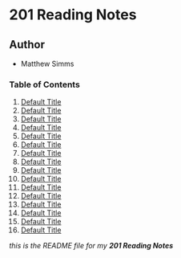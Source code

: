 # 201 Reading Notes
## Author 
- Matthew Simms 
### Table of Contents 
1. [Default Title](Changethiswhenthetimecomes)
1. [Default Title](Changethiswhenthetimecomes)
1. [Default Title](Changethiswhenthetimecomes)
1. [Default Title](Changethiswhenthetimecomes)
1. [Default Title](Changethiswhenthetimecomes)
1. [Default Title](Changethiswhenthetimecomes)
1. [Default Title](Changethiswhenthetimecomes)
1. [Default Title](Changethiswhenthetimecomes)
1. [Default Title](Changethiswhenthetimecomes)
1. [Default Title](Changethiswhenthetimecomes)
1. [Default Title](Changethiswhenthetimecomes)
1. [Default Title](Changethiswhenthetimecomes)
1. [Default Title](Changethiswhenthetimecomes)
1. [Default Title](Changethiswhenthetimecomes)
1. [Default Title](Changethiswhenthetimecomes)
1. [Default Title](Changethiswhenthetimecomes)

*this is the README file for my **201 Reading Notes***
